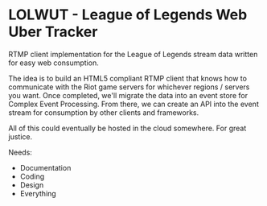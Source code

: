 LOLWUT - League of Legends Web Uber Tracker
===========================================

RTMP client implementation for the League of Legends stream data written for easy web consumption.

The idea is to build an HTML5 compliant RTMP client that knows how to communicate with the Riot game servers for whichever regions / servers you want.  Once completed, we'll migrate the data into an event store for Complex Event Processing.  From there, we can create an API into the event stream for consumption by other clients and frameworks.

All of this could eventually be hosted in the cloud somewhere.  For great justice.

Needs:

* Documentation
* Coding
* Design
* Everything
